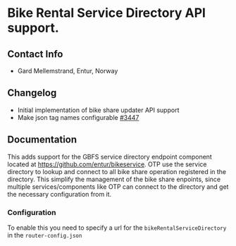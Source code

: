 # Bike Rental Service Directory API support.

## Contact Info
- Gard Mellemstrand, Entur, Norway

## Changelog
- Initial implementation of bike share updater API support
- Make json tag names configurable [#3447](https://github.com/opentripplanner/OpenTripPlanner/pull/3447)

## Documentation
This adds support for the GBFS service directory endpoint component located at https://github.com/entur/bikeservice. OTP use the service directory to lookup and connect to all bike share operation registered in the directory. This simplify the management of the bike share enpoints, since multiple services/components like OTP can connect to the directory and get the necessary configuration from it. 

### Configuration
To enable this you need to specify a url for the `bikeRentalServiceDirectory` in the `router-config.json`
